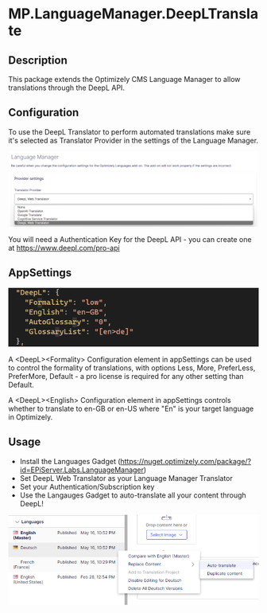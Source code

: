 # MP.LanguageManager.DeepLTranslate

## Description

This package extends the Optimizely CMS Language Manager to allow translations through the DeepL API.

## Configuration

To use the DeepL Translator to perform automated translations make sure it's selected as Translator Provider in the settings of the Language Manager.

![image](./img/languagemanager.png)

You will need a Authentication Key for the DeepL API - you can create one at https://www.deepl.com/pro-api

## AppSettings

![image](./img/appsettings.png)

A &lt;DeepL&gt;&lt;Formality&gt; Configuration element in appSettings can be used to control the formality of translations, with options Less, More, PreferLess, PreferMore, Default - a pro license is required for any other setting than Default.

A &lt;DeepL&gt;&lt;English&gt; Configuration element in appSettings controls whether to translate to en-GB or en-US where "En" is your target language in Optimizely.

## Usage

- Install the Languages Gadget (https://nuget.optimizely.com/package/?id=EPiServer.Labs.LanguageManager)
- Set DeepL Web Translator as your Language Manager Translator
- Set your Authentication/Subscription key
- Use the Langauges Gadget to auto-translate all your content through DeepL!

![image](./img/gadget.png)

